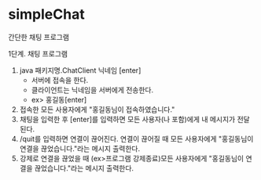 # simpleChat
간단한 채팅 프로그램

1단계. 채팅 프로그램
1) java 패키지명.ChatClient 닉네임 [enter]
   - 서버에 접속을 한다.
   - 클라이언트는 닉네임을 서버에게 전송한다.
   - ex> 홍길동[enter]
2) 접속한 모든 사용자에게 "홍길동님이 접속하였습니다."
3) 채팅을 입력한 후 [enter]를 입력하면 모든 사용자(나 포함)에게 내 메시지가 전달된다.
4) /quit를 입력하면 연결이 끊어진다. 연결이 끊어질 때 모든 사용자에게 "홍길동님이 연결을 끊었습니다."라는 메시지 출력한다.
5) 강제로 연결을 끊었을 때 (ex>프로그램 강제종료)모든 사용자에게 "홍길동님이 연결을 끊었습니다."라는 메시지 출력한다.


